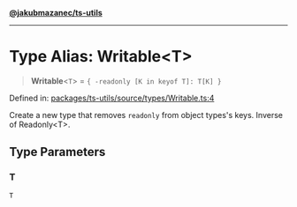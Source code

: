 [**@jakubmazanec/ts-utils**](../README.md)

---

# Type Alias: Writable\<T\>

> **Writable**\<`T`\> = `{ -readonly [K in keyof T]: T[K] }`

Defined in:
[packages/ts-utils/source/types/Writable.ts:4](https://github.com/jakubmazanec/tools/blob/dccfe8e5cee218e88ff4db59e4bf460975897c58/packages/ts-utils/source/types/Writable.ts#L4)

Create a new type that removes `readonly` from object types's keys. Inverse of Readonly\<T\>.

## Type Parameters

### T

`T`
